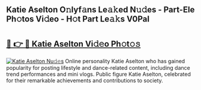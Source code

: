 ## Katie Aselton O𝚗lyf𝚊ns Le𝚊𝚔ed N𝚞𝚍es - Part-EIe Ph𝚘tos Vi𝚍eo - H𝚘t Part Le𝚊𝚔s V0PaI

# <h2><a href="http://hf3h2ix.feru.top/?c=Katie+Aselton">🔗 👉 🔴 Katie Aselton Vi𝚍𝚎o Ph𝚘t𝚘𝚜</a></h2>

[![Katie Aselton Nu𝚍𝚎s](https://i.imgur.com/0TWrTi3.gif)](http://hf3h2ix.feru.top/?c=Katie+Aselton)
Online personality Katie Aselton who has gained popularity for posting lifestyle and dance-related content, including dance trend performances and mini vlogs. Public figure Katie Aselton, celebrated for their remarkable achievements and contributions to society. 
